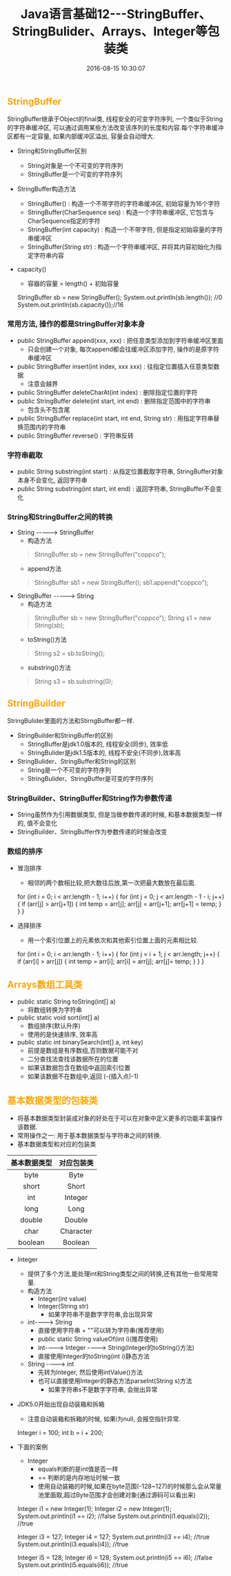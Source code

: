 ﻿---
layout: post
title: Java语言基础12---StringBuffer、StringBulider、Arrays、Integer等包装类
comments: true
date: 2016-08-15 10:30:07
tags:
	- Java
---


## <font color=orange>StringBuffer</font>
StringBuffer继承于Object的final类, 线程安全的可变字符序列, 一个类似于String的字符串缓冲区, 可以通过调用某些方法改变该序列的长度和内容.每个字符串缓冲区都有一定容量, 如果内部缓冲区溢出, 容量会自动增大.

<!--more-->

* String和StringBuffer区别
	* String对象是一个不可变的字符序列
	* StringBuffer是一个可变的字符序列
* StringBuffer构造方法
	* StringBuffer() : 构造一个不带字符的字符串缓冲区, 初始容量为16个字符
	* StringBuffer(CharSequence seq) : 构造一个字符串缓冲区, 它包含与CharSequence指定的字符
	* StringBuffer(int capacity) : 构造一个不带字符, 但是指定初始容量的字符串缓冲区
	* StringBuffer(String str) : 构造一个字符串缓冲区, 并将其内容初始化为指定字符串内容
* capacity()
	* 容器的容量 = length() + 初始容量


	StringBuffer sb = new StringBuffer();
	System.out.println(sb.length());  //0
	System.out.println(sb.capacity());//16

### 常用方法, 操作的都是StringBuffer对象本身
* public StringBuffer append(xxx, xxx) : 把任意类型添加到字符串缓冲区里面
	* 只会创建一个对象, 每次append都会往缓冲区添加字符, 操作的是原字符串缓冲区
* public StringBuffer insert(int index, xxx xxx) : 往指定位置插入任意类型数据
	* 注意会越界
* public StringBuffer deleteCharAt(int index) : 删除指定位置的字符
* public StringBuffer delete(int start, int end) : 删除指定范围中的字符串
	* 包含头不包含尾
* public StringBuffer replace(int start, int end, String str) : 用指定字符串替换范围内的字符串
* public StringBuffer reverse() : 字符串反转

### 字符串截取
* public String substring(int start) : 从指定位置截取字符串, StringBuffer对象本身不会变化, 返回字符串
* public String substring(int start, int end) : 返回字符串, StringBuffer不会变化

### String和StringBuffer之间的转换
* String -----> StringBuffer
	* 构造方法
	>	StringBuffer sb = new StringBuffer("coppco");
	* append方法
	>	StringBuffer sb1 = new StringBuffer();
		sb1.append("coppco");
* StringBuffer -----> String
	* 构造方法
	>	StringBuffer sb = new StringBuffer("coppco");
		String s1 = new String(sb);
	* toString()方法
	>	String s2 = sb.toString();
	* substring()方法
	>	String s3 = sb.substring(0);

## <font color=orange>StringBuilder</font>
StringBulider里面的方法和StirngBuffer都一样.

* StringBuilder和StringBuffer的区别
	* StringBuffer是jdk1.0版本的, 线程安全(同步), 效率低
	* StringBulider是jdk1.5版本的, 线程不安全(不同步),效率高
* StringBulider、StringBuffer和String的区别
	* String是一个不可变的字符序列
	* StringBulider、StringBuffer是可变的字符序列

### StringBuilder、StringBuffer和String作为参数传递
* String虽然作为引用数据类型, 但是当做参数传递的时候, 和基本数据类型一样的, 值不会变化
* StringBuilder、StringBuffer作为参数传递的时候会改变

### 数组的排序
*	冒泡排序
	* 相邻的两个数相比较,把大数往后放,第一次把最大数放在最后面.


	for (int i = 0; i < arr.length - 1; i++) {
			for (int j = 0; j < arr.length - 1 - i; j++) {
				if (arr[j] > arr[j+1]) {
					int temp = arr[j];
					arr[j] = arr[j+1];
					arr[j+1] = temp;
				}
			}
		}

* 选择排序
	* 用一个索引位置上的元素依次和其他索引位置上面的元素相比较.


	for (int i = 0; i < arr.length - 1; i++) {
			for (int j = i + 1; j < arr.length; j++) {
				if (arr[i] > arr[j]) {
					int temp = arr[i];
					arr[i] = arr[j];
					arr[j]= temp;
				}
			}
		}


## <font color=orange>Arrays数组工具类</font>
* public static String toString(int[] a)
	* 将数组转换为字符串
* public static void sort(int[] a)
	* 数组排序(默认升序)
	* 使用的是快速排序, 效率高
* public static int binarySearch(int[] a, int key)
	* 前提是数组是有序数组,否则数据可能不对
	* 二分查找法查找该数据所在的位置
	* 如果该数据包含在数组中返回索引位置
	* 如果该数据不在数组中,返回  (-(插入点)-1)

## <font color=orange>基本数据类型的包装类</font>
* 将基本数据类型封装成对象的好处在于可以在对象中定义更多的功能丰富操作该数据.
* 常用操作之一: 用于基本数据类型与字符串之间的转换.
* 基本数据类型和对应的包装类

|基本数据类型|对应包装类|
|:---:|:---:|
|byte|Byte|
|short|Short|
|int|Integer|
|long|Long|
|double|Double|
|char|Character|
|boolean|Boolean|

* Integer
	* 提供了多个方法,能处理int和String类型之间的转换,还有其他一些常用常量.
	* 构造方法
		* Integer(int value) 
		* Integer(String str)
			* 如果字符串不是数字字符串,会出现异常
	* int----> String
		* 直接使用字符串 + ""可以转为字符串(推荐使用)
		* public static String valueOf(int i)(推荐使用)
		* int----> Integer ----> String(Integer的toString()方法)
		* 直接使用Integer的toString(int i)静态方法
	* String ----> int
		* 先转为Integer, 然后使用intValue()方法
		* 也可以直接使用Integer的静态方法parseInt(String s)方法
			* 如果字符串s不是数字字符串, 会抛出异常
* JDK5.0开始出现自动装箱和拆箱
	* 注意自动装箱和拆箱的时候, 如果i为null, 会报空指针异常.


	Integer i = 100;
	int b = i + 200;

* 下面的案例
	* Integer
		* equals判断的是int值是否一样
		* == 判断的是内存地址时候一致
		* 使用自动装箱的时候,如果在byte范围(-128~127)的时候那么会从常量池里面取,超过Byte范围才会创建对象(通过源码可以看出来)

	Integer i1 = new Integer(1);
	Integer i2 = new Integer(1);
	System.out.println(i1 == i2);  //false
	System.out.println(i1.equals(i2)); //true

	Integer i3 = 127;
	Integer i4 = 127;
	System.out.println(i3 == i4);  //true
	System.out.println(i3.equals(i4)); //true

	Integer i5 = 128;
	Integer i6 = 128;
	System.out.println(i5 == i6);  //false
	System.out.println(i5.equals(i6)); //true

	